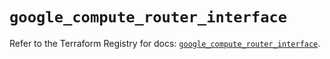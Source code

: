 # `google_compute_router_interface`

Refer to the Terraform Registry for docs: [`google_compute_router_interface`](https://registry.terraform.io/providers/hashicorp/google/6.49.2/docs/resources/compute_router_interface).
